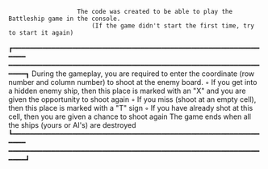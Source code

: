                        The code was created to be able to play the Battleship game in the console.
                           (If the game didn't start the first time, try to start it again)

┏━━━━━━━━━━━━━━━━━━━━━━━━━━━━━━━━━━━━━━━━━━━━━━━━━━━━━━━━━━━━━━ ━━━━━━━━━━━━━━━━━━━━━━━━━━━━━━━━━━━━━━━━━━━━━━━━━━━━━━━━━━━━━━━┓
 During the gameplay, you are required to enter the coordinate (row number and column number) to shoot at the enemy board.
 ◦ If you get into a hidden enemy ship, then this place is marked with an "X" and you are given the opportunity to shoot again
 ◦ If you miss (shoot at an empty cell), then this place is marked with a "T" sign
 ◦ If you have already shot at this cell, then you are given a chance to shoot again
 The game ends when all the ships (yours or AI's) are destroyed
 ┗━━━━━━━━━━━━━━━━━━━━━━━━━━━━━━━━━━━━━━━━━━━━━━━━━━━━━━━━━━━━━━ ━━━━━━━━━━━━━━━━━━━━━━━━━━━━━━━━━━━━━━━━━━━━━━━━━━━━━━━━━━━━━━━┛
